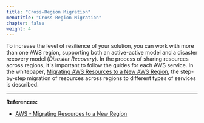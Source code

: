 ```yaml
---
title: "Cross-Region Migration"
menutitle: "Cross-Region Migration"
chapter: false
weight: 4
---
```


To increase the level of resilience of your solution, you can work with more than one AWS region, supporting both an active-active model and a disaster recovery model (*Disaster Recovery*). In the process of sharing resources across regions, it's important to follow the guides for each AWS service. In the whitepaper, [Migrating AWS Resources to a New AWS Region](https://d1.awsstatic.com/whitepapers/aws-migrate-resources-to-new-region.pdf), the step-by-step migration of resources across regions to different types of services is described.

---
**References:**

- [AWS - Migrating Resources to a New Region](https://d1.awsstatic.com/whitepapers/aws-migrate-resources-to-new-region.pdf)
